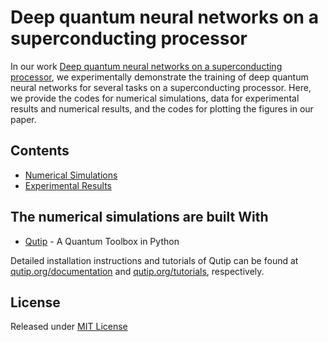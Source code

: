 # Deep quantum neural networks on a superconducting processor


In our work [Deep quantum neural networks on a superconducting processor](https://arxiv.org/abs/2212.02521), we experimentally demonstrate the training of deep quantum neural networks for several tasks on a superconducting processor.
Here, we provide the codes for numerical simulations, data for experimental results and numerical results, and the codes for plotting the figures in our paper.

## Contents

- [Numerical Simulations](Numerical_Simulations)
- [Experimental Results](Experimental_Results)

## The numerical simulations are built With

* [Qutip](https://qutip.org) - A Quantum Toolbox in Python

Detailed installation instructions and tutorials of Qutip can be found at [qutip.org/documentation](https://qutip.org/documentation.html) and [qutip.org/tutorials](https://qutip.org/tutorials.html), respectively.


## License

Released under [MIT License](https://github.com/luzd19/Deep-quantum-neural-networks_equipped-with-backpropagation/blob/main/LICENSE) 

